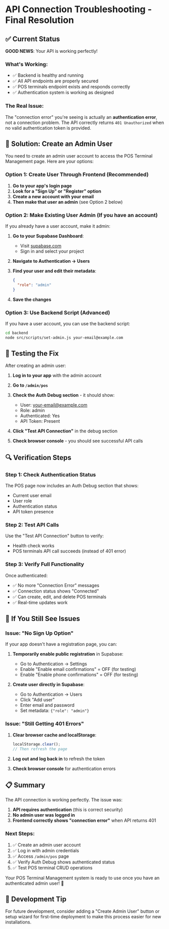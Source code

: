 # API Connection Troubleshooting - Final Resolution

## ✅ Current Status

**GOOD NEWS**: Your API is working perfectly! 

### What's Working:
- ✅ Backend is healthy and running
- ✅ All API endpoints are properly secured
- ✅ POS terminals endpoint exists and responds correctly
- ✅ Authentication system is working as designed

### The Real Issue:
The "connection error" you're seeing is actually an **authentication error**, not a connection problem. The API correctly returns `401 Unauthorized` when no valid authentication token is provided.

## 🔑 Solution: Create an Admin User

You need to create an admin user account to access the POS Terminal Management page. Here are your options:

### Option 1: Create User Through Frontend (Recommended)

1. **Go to your app's login page**
2. **Look for a "Sign Up" or "Register" option**
3. **Create a new account with your email**
4. **Then make that user an admin** (see Option 2 below)

### Option 2: Make Existing User Admin (If you have an account)

If you already have a user account, make it admin:

1. **Go to your Supabase Dashboard**:
   - Visit [supabase.com](https://supabase.com)
   - Sign in and select your project

2. **Navigate to Authentication → Users**

3. **Find your user and edit their metadata**:
   ```json
   {
     "role": "admin"
   }
   ```

4. **Save the changes**

### Option 3: Use Backend Script (Advanced)

If you have a user account, you can use the backend script:

```bash
cd backend
node src/scripts/set-admin.js your-email@example.com
```

## 🧪 Testing the Fix

After creating an admin user:

1. **Log in to your app** with the admin account
2. **Go to `/admin/pos`**
3. **Check the Auth Debug section** - it should show:
   - User: your-email@example.com
   - Role: admin
   - Authenticated: Yes
   - API Token: Present

4. **Click "Test API Connection"** in the debug section
5. **Check browser console** - you should see successful API calls

## 🔍 Verification Steps

### Step 1: Check Authentication Status
The POS page now includes an Auth Debug section that shows:
- Current user email
- User role
- Authentication status
- API token presence

### Step 2: Test API Calls
Use the "Test API Connection" button to verify:
- Health check works
- POS terminals API call succeeds (instead of 401 error)

### Step 3: Verify Full Functionality
Once authenticated:
- ✅ No more "Connection Error" messages
- ✅ Connection status shows "Connected"
- ✅ Can create, edit, and delete POS terminals
- ✅ Real-time updates work

## 🚨 If You Still See Issues

### Issue: "No Sign Up Option"
If your app doesn't have a registration page, you can:

1. **Temporarily enable public registration** in Supabase:
   - Go to Authentication → Settings
   - Enable "Enable email confirmations" = OFF (for testing)
   - Enable "Enable phone confirmations" = OFF (for testing)

2. **Create user directly in Supabase**:
   - Go to Authentication → Users
   - Click "Add user"
   - Enter email and password
   - Set metadata: `{"role": "admin"}`

### Issue: "Still Getting 401 Errors"
1. **Clear browser cache and localStorage**:
   ```javascript
   localStorage.clear();
   // Then refresh the page
   ```

2. **Log out and log back in** to refresh the token

3. **Check browser console** for authentication errors

## 📋 Summary

The API connection is working perfectly. The issue was:

1. **API requires authentication** (this is correct security)
2. **No admin user was logged in** 
3. **Frontend correctly shows "connection error"** when API returns 401

### Next Steps:
1. ✅ Create an admin user account
2. ✅ Log in with admin credentials  
3. ✅ Access `/admin/pos` page
4. ✅ Verify Auth Debug shows authenticated status
5. ✅ Test POS terminal CRUD operations

Your POS Terminal Management system is ready to use once you have an authenticated admin user! 🚀

## 🔧 Development Tip

For future development, consider adding a "Create Admin User" button or setup wizard for first-time deployment to make this process easier for new installations.